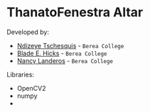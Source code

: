 # ThanatoFenestra Altar
Developed by:
- [Ndizeye Tschesquis](https://github.com/cheskynd) - `Berea College`
- [Blade E. Hicks](https://github.com/BladeHicks) - `Berea College`
- [Nancy Landeros](https://github.com/nancylanderos) - `Berea College`

Libraries:
* OpenCV2
* numpy
* 